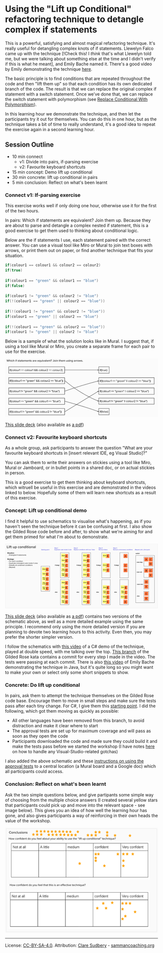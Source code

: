 # Using the "Lift up Conditional" refactoring technique to detangle complex if statements

This is a powerful, satisfying and almost magical refactoring technique. It's really useful for detangling complex knots of if statements. Llewelyn Falco came up with the technique [!Check this! I *think* that's what Llewelyn told me, but we were talking about something else at the time and I didn't verify if this is what he meant], and Emily Bache named it. There's a good video by Emily demonstrating the technique [here](https://www.youtube.com/watch?v=OJmg9aMxPDI).

The basic principle is to find conditions that are repeated throughout the code and then "lift them up" so that each condition has its own dedicated branch of the code. The result is that we can replace the original complex if statement with a switch statement. Once we've done that, we can replace the switch statement with polymorphism (see [Replace Conditional With Polymorphism](https://www.sammancoaching.org/learning_hours/refactoring/conditional_to_polymorphism.html)).

In this learning hour we demonstrate the technique, and then let the participants try it out for themselves. You can do this in one hour, but as the technique takes a bit of time to really understand, it's a good idea to repeat the exercise again in a second learning hour.

## Session Outline

- 10 min connect 
    - v1: Divide into pairs, if-parsing exercise
    - v2: Favourite keyboard shortcuts
- 15 min concept: Demo lift up conditional
- 30 min concrete: lift up conditional in pairs
- 5 min conclusion: Reflect on what's been learnt

### Connect v1: If-parsing exercise

This exercise works well if only doing one hour, otherwise use it for the first of the two hours.

In pairs: Which if statements are equivalent? Join them up. Because they are about to parse and detangle a complex nested if statement, this is a good exercise to get them used to thinking about conditional logic.

Below are the if statements I use, each statement paired with the correct answer. You can use a visual tool like Miro or Mural to join text boxes with arrows, or print them out on paper, or find another technique that fits your situation.

```csharp
if(colour1 == colour1 && colour2 == colour2)
if(true)

if(colour1 == "green" && colour1 == "blue")
if(false)

if(colour1 != "green" && colour2 != "blue")
if(!(colour1 == "green" || colour2 == "blue"))

if(!(colour1 != "green" && colour2 != "blue"))
if(colour1 == "green" || colour2 == "blue")

if(!(colour1 == "green" && colour2 == "blue"))
if(colour1 != "green" || colour2 != "blue")
```

Below is a sample of what the solution looks like in Mural. I suggest that, if using a tool like Mural or Miro, you create a separate frame for each pair to use for the exercise.

![Sample if-parsing exercise solution](/resources/images/temp/If-parsing-solution.png)

[This slide deck](https://docs.google.com/presentation/d/11HjxVD99vyKyt8HT_5UHIBnAnr4Pck5g/edit?usp=sharing&ouid=117794872566978197093&rtpof=true&sd=true) (also available as [a pdf](https://drive.google.com/file/d/11cEwkIv2NRWLkSCQfqltXIkNUTzCQFyW/view?usp=sharing))

### Connect v2: Favourite keyboard shortcuts

As a whole group, ask participants to answer the question "What are your favourite keyboard shortcuts in [insert relevant IDE, eg Visual Studio]?"

You can ask them to write their answers on stickies using a tool like Miro, Mural or Jamboard, or in bullet points in a shared doc, or on actual stickies in person.

This is a good exercise to get them thinking about keyboard shortcuts, which witruell be useful in this exercise and are demonstrated in the videos linked to below. Hopefully some of them will learn new shortcuts as a result of this exercise.

### Concept: Lift up conditional demo

I find it helpful to use schematics to visualise what's happening, as if you haven't seen the technique before it can be confusing at first. I also show the Gilded Rose code before and after, to show what we're aiming for and get them primed for what I'm about to demonstrate.

![Schematic showing technique visually](/resources/images/temp/lift-up-conditional-simple-schematic.png)

[This slide deck](https://docs.google.com/presentation/d/11HjxVD99vyKyt8HT_5UHIBnAnr4Pck5g/edit?usp=sharing&ouid=117794872566978197093&rtpof=true&sd=true) (also available as [a pdf](https://drive.google.com/file/d/11cEwkIv2NRWLkSCQfqltXIkNUTzCQFyW/view?usp=sharing)) contains two versions of the schematic above, as well as a more detailed example using the same principle. I recommend only using the more detailed version if you are planning to devote two learning hours to this activity. Even then, you may prefer the shorter simpler version.

I follow the schematics with [this video](https://vimeo.com/801311948/41a83a3c4e) of a C# demo of the technique, played at double speed, with me talking over the top. [This branch](https://github.com/claresudbery/GildedRose-Refactoring-Kata/tree/csharp-liftup-demo) of the Gilded Rose kata contains a commit for every step I made in the video. The tests were passing at each commit. There is also [this video](https://www.youtube.com/watch?v=OJmg9aMxPDI) of Emily Bache demonstrating the technique in Java, but it's quite long so you might want to make your own or select only some short snippets to show.

### Concrete: Do lift up conditional

In pairs, ask them to attempt the technique themselves on the Gilded Rose code base. Encourage them to move in small steps and make sure the tests pass after each tiny change. For C#, I give them this [starting point](https://github.com/claresudbery/GildedRose-Refactoring-Kata/tree/csharp-liftup-start). I did the following, which got them moving as quickly as possible:

- All other languages have been removed from this branch, to avoid distraction and make it clear where to start
- The approval tests are set up for maximum coverage and will pass as soon as they open the code
- Participants downloaded the code and made sure they could build it and make the tests pass before we started the workshop (I have notes [here](https://clare-wiki.herokuapp.com/pages/think/code-princ/Gilded-Rose#gilded-rose-working-in-visual-studio) on how to handle any Visual-Studio-related gotchas)

I also added the above schematic and these [instructions on using the approval tests](https://clare-wiki.herokuapp.com/pages/think/code-princ/Gilded-Rose#gilded-rose-getting-started-with-approval-tests-in-c) to a central location (a Mural board and a Google doc) which all participants could access.

### Conclusion: Reflect on what's been learnt

Ask the two simple questions below, and give partipants some simple way of choosing from the multiple choice answers (I created several yellow stars that participants could pick up and move into the relevant space - see image below). This gives you an idea of how well the learning hour has gone, and also gives participants a way of reinforcing in their own heads the value of the workshop.

![Multiple choice conclusions](/resources/images/temp/Multiple-choice-conclusions.png)

------------------------------

License: [CC-BY-SA-4.0](https://www.sammancoaching.org/LICENSE.html). Attribution: [Clare Sudbery](https://medium.com/a-woman-in-technology) - [sammancoaching.org](https://www.sammancoaching.org/)